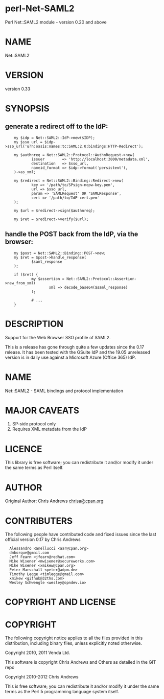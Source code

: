 # perl-Net-SAML2

Perl Net::SAML2 module - version 0.20 and above

# NAME
 
Net::SAML2
 
# VERSION
 
version 0.33
 
# SYNOPSIS

## generate a redirect off to the IdP:
 
        my $idp = Net::SAML2::IdP->new($IDP);
        my $sso_url = $idp->sso_url('urn:oasis:names:tc:SAML:2.0:bindings:HTTP-Redirect');
 
        my $authnreq = Net::SAML2::Protocol::AuthnRequest->new(
                issuer        => 'http://localhost:3000/metadata.xml',
                destination   => $sso_url,
                nameid_format => $idp->format('persistent'),
        )->as_xml;
 
        my $redirect = Net::SAML2::Binding::Redirect->new(
                key => '/path/to/SPsign-nopw-key.pem',
                url => $sso_url,
                param => 'SAMLRequest' OR 'SAMLResponse',
                cert => '/path/to/IdP-cert.pem'
        );
 
        my $url = $redirect->sign($authnreq);
 
        my $ret = $redirect->verify($url);
 
## handle the POST back from the IdP, via the browser:
 
        my $post = Net::SAML2::Binding::POST->new;
        my $ret = $post->handle_response(
                $saml_response
        );
 
        if ($ret) {
                my $assertion = Net::SAML2::Protocol::Assertion->new_from_xml(
                        xml => decode_base64($saml_response)
                );
 
                # ...
        }
 
# DESCRIPTION
 
Support for the Web Browser SSO profile of SAML2.
 
This is a release has gone through quite a few updates since the 0.17
release.  It has been tested with the GSuite IdP and the 19.05 unreleased
version is in daily use against a Microsoft Azure (Office 365) IdP.
 
# NAME
 
Net::SAML2 - SAML bindings and protocol implementation

# MAJOR CAVEATS
 
   1. SP-side protocol only
   1. Requires XML metadata from the IdP
 
# LICENCE
 
This library is free software; you can redistribute it and/or modify
it under the same terms as Perl itself.
 
# AUTHOR

Original Author: Chris Andrews  <chrisa@cpan.org>

# CONTRIBUTERS

The following people have contributed code and fixed issues since
the last official version 0.17 by Chris Andrews

      Alessandro Ranellucci <aar@cpan.org>
      dmborque@gmail.com
      Jeff Fearn <jfearn@redhat.com>
      Mike Wisener <mwisener@secureworks.com>
      Mike Wisener <xmikew@cpan.org>
      Peter Marschall <peter@adpm.de>
      Timothy Legge <timlegge@gmail.com>
      xmikew <github@32ths.com>
      Wesley Schwengle <wesley@opndev.io>

# COPYRIGHT AND LICENSE

# COPYRIGHT

The following copyright notice applies to all the files provided in
this distribution, including binary files, unless explicitly noted
otherwise.

Copyright 2010, 2011 Venda Ltd.

This software is copyright Chris Andrews and Others as detailed in the GIT repo

  Copyright 2010-2012  Chris Andrews

This is free software; you can redistribute it and/or modify it under
the same terms as the Perl 5 programming language system itself. 
